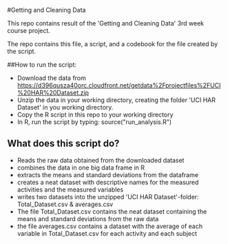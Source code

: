 #Getting and Cleaning Data


This repo contains result of the 'Getting and Cleaning Data' 3rd week course project.

The repo contains this file, a script, and a codebook for the file created by the script. 

##How to run the script:

* Download the data from https://d396qusza40orc.cloudfront.net/getdata%2Fprojectfiles%2FUCI%20HAR%20Dataset.zip 
* Unzip the data in your working directory, creating the folder 'UCI HAR Dataset' in you working directory.
* Copy the R script in this repo to your working directory
* In R, run the script by typing: source("run_analysis.R")
 

## What does this script do?

* Reads the raw data obtained from the downloaded dataset
* combines the data in one big data frame in R
* extracts the means and standard deviations from the dataframe
* creates a neat dataset with descriptive names for the measured activities and the measured variables
* writes two datasets into the unzipped 'UCI HAR Dataset'-folder: Total_Dataset.csv & averages.csv
* The file Total_Dataset.csv contains the neat dataset containing the means and standard deviations from the raw data
* the file averages.csv contains a dataset with the average of each variable in Total_Dataset.csv for each activity and each subject


